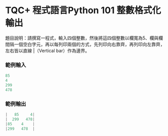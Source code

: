 # TQC+ 程式語言Python 101 整數格式化輸出
題目說明：請撰寫一程式，輸入四個整數，然後將這四個整數以欄寬為5、欄與欄間隔一個空白字元，再以每列印兩個的方式，先列印向右靠齊，再列印向左靠齊，左右皆以直線 |（Vertical bar）作為邊界。
### 範例輸入
```py
85
4
299
478
```
### 範例輸出
```py
|   85     4|
|  299   478|
|85    4    |
|299   478  |
```
